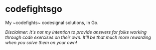 # codefightsgo

My ~codefights~ codesignal solutions, in Go.

_Disclaimer: It's not my intention to provide answers for folks working through code exercises on their own. It'll be that much more rewarding when you solve them on your own!_
